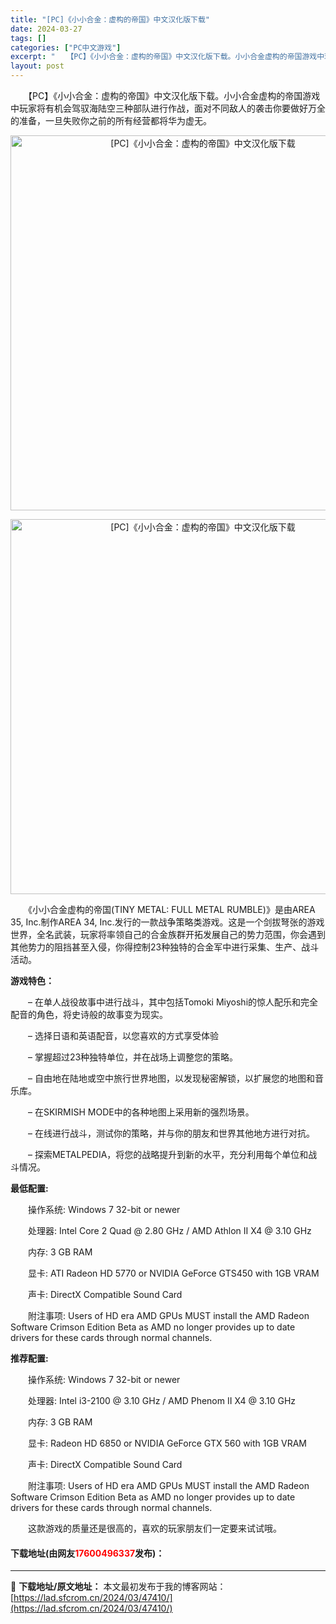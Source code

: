 ```yaml
---
title: "[PC]《小小合金：虚构的帝国》中文汉化版下载"
date: 2024-03-27
tags: []
categories: ["PC中文游戏"]
excerpt: "　　【PC】《小小合金：虚构的帝国》中文汉化版下载。小小合金虚构的帝国游戏中玩家将有机会驾驭海陆空三种部队进行作战，面对不同敌人的袭击你要做好万全的准备，一旦失败你之前的所有经营都将华为虚无。 　　《小小合金虚构的帝国(TINY METAL: FULL METAL RUMBLE)》是由AREA 35&hellip;"
layout: post
---
```


 <p>　　【PC】《小小合金：虚构的帝国》中文汉化版下载。小小合金虚构的帝国游戏中玩家将有机会驾驭海陆空三种部队进行作战，面对不同敌人的袭击你要做好万全的准备，一旦失败你之前的所有经营都将华为虚无。</p> <p align="center"><img align="" border="0" src="https://lad.sfcrom.cn/wp-content/uploads/2024/03/20240327_66036904c5a36.webp" width="600" alt="[PC]《小小合金：虚构的帝国》中文汉化版下载" /></p> <p align="center"><img align="" border="0" src="https://lad.sfcrom.cn/wp-content/uploads/2024/03/20240327_660369054869f.webp" width="600" alt="[PC]《小小合金：虚构的帝国》中文汉化版下载" /></p> <p>　　《小小合金虚构的帝国(TINY METAL: FULL METAL RUMBLE)》是由AREA 35, Inc.制作AREA 34, Inc.发行的一款战争策略类游戏。这是一个剑拔弩张的游戏世界，全名武装，玩家将率领自己的合金族群开拓发展自己的势力范围，你会遇到其他势力的阻挡甚至入侵，你得控制23种独特的合金军中进行采集、生产、战斗活动。</p> <p><strong>游戏特色：</strong></p> <p>　　&ndash; 在单人战役故事中进行战斗，其中包括Tomoki Miyoshi的惊人配乐和完全配音的角色，将史诗般的故事变为现实。</p> <p>　　&ndash; 选择日语和英语配音，以您喜欢的方式享受体验</p> <p>　　&ndash; 掌握超过23种独特单位，并在战场上调整您的策略。</p> <p>　　&ndash; 自由地在陆地或空中旅行世界地图，以发现秘密解锁，以扩展您的地图和音乐库。</p> <p>　　&ndash; 在SKIRMISH MODE中的各种地图上采用新的强烈场景。</p> <p>　　&ndash; 在线进行战斗，测试你的策略，并与你的朋友和世界其他地方进行对抗。</p> <p>　　&ndash; 探索METALPEDIA，将您的战略提升到新的水平，充分利用每个单位和战斗情况。</p> <p><strong>最低配置:</strong></p> <p>　　操作系统: Windows 7 32-bit or newer</p> <p>　　处理器: Intel Core 2 Quad @ 2.80 GHz / AMD Athlon II X4 @ 3.10 GHz</p> <p>　　内存: 3 GB RAM</p> <p>　　显卡: ATI Radeon HD 5770 or NVIDIA GeForce GTS450 with 1GB VRAM</p> <p>　　声卡: DirectX Compatible Sound Card</p> <p>　　附注事项: Users of HD era AMD GPUs MUST install the AMD Radeon Software Crimson Edition Beta as AMD no longer provides up to date drivers for these cards through normal channels.</p> <p><strong>推荐配置:</strong></p> <p>　　操作系统: Windows 7 32-bit or newer</p> <p>　　处理器: Intel i3-2100 @ 3.10 GHz / AMD Phenom II X4 @ 3.10 GHz</p> <p>　　内存: 3 GB RAM</p> <p>　　显卡: Radeon HD 6850 or NVIDIA GeForce GTX 560 with 1GB VRAM</p> <p>　　声卡: DirectX Compatible Sound Card</p> <p>　　附注事项: Users of HD era AMD GPUs MUST install the AMD Radeon Software Crimson Edition Beta as AMD no longer provides up to date drivers for these cards through normal channels.</p> <p>　　这款游戏的质量还是很高的，喜欢的玩家朋友们一定要来试试哦。</p> <p><h4>下载地址(由网友<font color="red">17600496337</font>发布)：</h4></p> 

---
📖 **下载地址/原文地址：** 本文最初发布于我的博客网站：[https://lad.sfcrom.cn/2024/03/47410/](https://lad.sfcrom.cn/2024/03/47410/)
